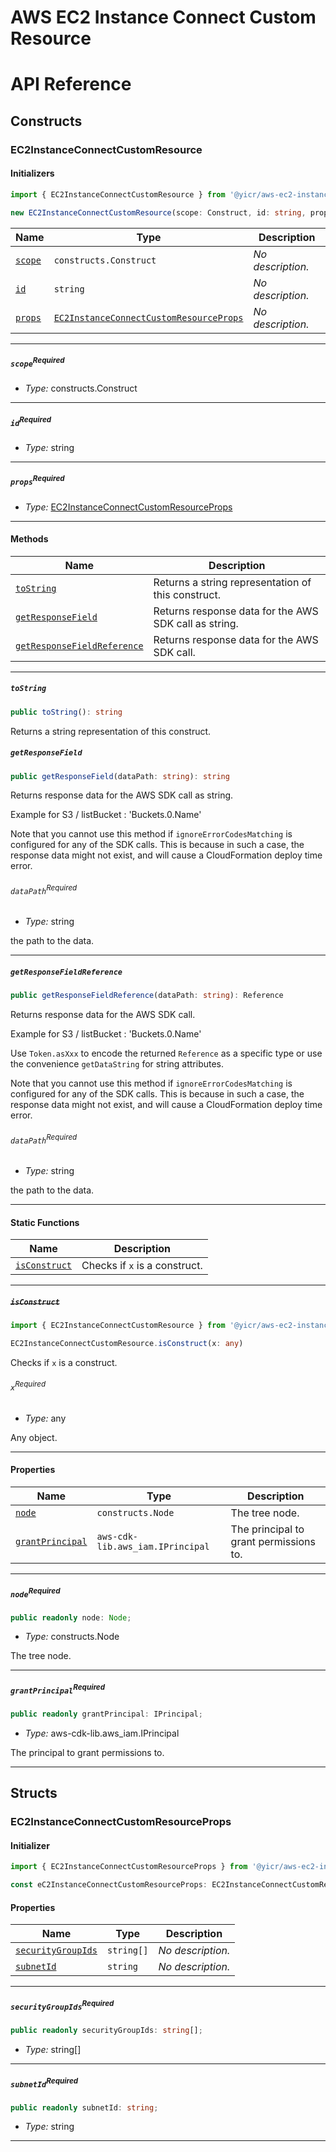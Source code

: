 # AWS EC2 Instance Connect Custom Resource

# API Reference <a name="API Reference" id="api-reference"></a>

## Constructs <a name="Constructs" id="Constructs"></a>

### EC2InstanceConnectCustomResource <a name="EC2InstanceConnectCustomResource" id="@yicr/aws-ec2-instance-connect-custom-resource.EC2InstanceConnectCustomResource"></a>

#### Initializers <a name="Initializers" id="@yicr/aws-ec2-instance-connect-custom-resource.EC2InstanceConnectCustomResource.Initializer"></a>

```typescript
import { EC2InstanceConnectCustomResource } from '@yicr/aws-ec2-instance-connect-custom-resource'

new EC2InstanceConnectCustomResource(scope: Construct, id: string, props: EC2InstanceConnectCustomResourceProps)
```

| **Name** | **Type** | **Description** |
| --- | --- | --- |
| <code><a href="#@yicr/aws-ec2-instance-connect-custom-resource.EC2InstanceConnectCustomResource.Initializer.parameter.scope">scope</a></code> | <code>constructs.Construct</code> | *No description.* |
| <code><a href="#@yicr/aws-ec2-instance-connect-custom-resource.EC2InstanceConnectCustomResource.Initializer.parameter.id">id</a></code> | <code>string</code> | *No description.* |
| <code><a href="#@yicr/aws-ec2-instance-connect-custom-resource.EC2InstanceConnectCustomResource.Initializer.parameter.props">props</a></code> | <code><a href="#@yicr/aws-ec2-instance-connect-custom-resource.EC2InstanceConnectCustomResourceProps">EC2InstanceConnectCustomResourceProps</a></code> | *No description.* |

---

##### `scope`<sup>Required</sup> <a name="scope" id="@yicr/aws-ec2-instance-connect-custom-resource.EC2InstanceConnectCustomResource.Initializer.parameter.scope"></a>

- *Type:* constructs.Construct

---

##### `id`<sup>Required</sup> <a name="id" id="@yicr/aws-ec2-instance-connect-custom-resource.EC2InstanceConnectCustomResource.Initializer.parameter.id"></a>

- *Type:* string

---

##### `props`<sup>Required</sup> <a name="props" id="@yicr/aws-ec2-instance-connect-custom-resource.EC2InstanceConnectCustomResource.Initializer.parameter.props"></a>

- *Type:* <a href="#@yicr/aws-ec2-instance-connect-custom-resource.EC2InstanceConnectCustomResourceProps">EC2InstanceConnectCustomResourceProps</a>

---

#### Methods <a name="Methods" id="Methods"></a>

| **Name** | **Description** |
| --- | --- |
| <code><a href="#@yicr/aws-ec2-instance-connect-custom-resource.EC2InstanceConnectCustomResource.toString">toString</a></code> | Returns a string representation of this construct. |
| <code><a href="#@yicr/aws-ec2-instance-connect-custom-resource.EC2InstanceConnectCustomResource.getResponseField">getResponseField</a></code> | Returns response data for the AWS SDK call as string. |
| <code><a href="#@yicr/aws-ec2-instance-connect-custom-resource.EC2InstanceConnectCustomResource.getResponseFieldReference">getResponseFieldReference</a></code> | Returns response data for the AWS SDK call. |

---

##### `toString` <a name="toString" id="@yicr/aws-ec2-instance-connect-custom-resource.EC2InstanceConnectCustomResource.toString"></a>

```typescript
public toString(): string
```

Returns a string representation of this construct.

##### `getResponseField` <a name="getResponseField" id="@yicr/aws-ec2-instance-connect-custom-resource.EC2InstanceConnectCustomResource.getResponseField"></a>

```typescript
public getResponseField(dataPath: string): string
```

Returns response data for the AWS SDK call as string.

Example for S3 / listBucket : 'Buckets.0.Name'

Note that you cannot use this method if `ignoreErrorCodesMatching`
is configured for any of the SDK calls. This is because in such a case,
the response data might not exist, and will cause a CloudFormation deploy time error.

###### `dataPath`<sup>Required</sup> <a name="dataPath" id="@yicr/aws-ec2-instance-connect-custom-resource.EC2InstanceConnectCustomResource.getResponseField.parameter.dataPath"></a>

- *Type:* string

the path to the data.

---

##### `getResponseFieldReference` <a name="getResponseFieldReference" id="@yicr/aws-ec2-instance-connect-custom-resource.EC2InstanceConnectCustomResource.getResponseFieldReference"></a>

```typescript
public getResponseFieldReference(dataPath: string): Reference
```

Returns response data for the AWS SDK call.

Example for S3 / listBucket : 'Buckets.0.Name'

Use `Token.asXxx` to encode the returned `Reference` as a specific type or
use the convenience `getDataString` for string attributes.

Note that you cannot use this method if `ignoreErrorCodesMatching`
is configured for any of the SDK calls. This is because in such a case,
the response data might not exist, and will cause a CloudFormation deploy time error.

###### `dataPath`<sup>Required</sup> <a name="dataPath" id="@yicr/aws-ec2-instance-connect-custom-resource.EC2InstanceConnectCustomResource.getResponseFieldReference.parameter.dataPath"></a>

- *Type:* string

the path to the data.

---

#### Static Functions <a name="Static Functions" id="Static Functions"></a>

| **Name** | **Description** |
| --- | --- |
| <code><a href="#@yicr/aws-ec2-instance-connect-custom-resource.EC2InstanceConnectCustomResource.isConstruct">isConstruct</a></code> | Checks if `x` is a construct. |

---

##### ~~`isConstruct`~~ <a name="isConstruct" id="@yicr/aws-ec2-instance-connect-custom-resource.EC2InstanceConnectCustomResource.isConstruct"></a>

```typescript
import { EC2InstanceConnectCustomResource } from '@yicr/aws-ec2-instance-connect-custom-resource'

EC2InstanceConnectCustomResource.isConstruct(x: any)
```

Checks if `x` is a construct.

###### `x`<sup>Required</sup> <a name="x" id="@yicr/aws-ec2-instance-connect-custom-resource.EC2InstanceConnectCustomResource.isConstruct.parameter.x"></a>

- *Type:* any

Any object.

---

#### Properties <a name="Properties" id="Properties"></a>

| **Name** | **Type** | **Description** |
| --- | --- | --- |
| <code><a href="#@yicr/aws-ec2-instance-connect-custom-resource.EC2InstanceConnectCustomResource.property.node">node</a></code> | <code>constructs.Node</code> | The tree node. |
| <code><a href="#@yicr/aws-ec2-instance-connect-custom-resource.EC2InstanceConnectCustomResource.property.grantPrincipal">grantPrincipal</a></code> | <code>aws-cdk-lib.aws_iam.IPrincipal</code> | The principal to grant permissions to. |

---

##### `node`<sup>Required</sup> <a name="node" id="@yicr/aws-ec2-instance-connect-custom-resource.EC2InstanceConnectCustomResource.property.node"></a>

```typescript
public readonly node: Node;
```

- *Type:* constructs.Node

The tree node.

---

##### `grantPrincipal`<sup>Required</sup> <a name="grantPrincipal" id="@yicr/aws-ec2-instance-connect-custom-resource.EC2InstanceConnectCustomResource.property.grantPrincipal"></a>

```typescript
public readonly grantPrincipal: IPrincipal;
```

- *Type:* aws-cdk-lib.aws_iam.IPrincipal

The principal to grant permissions to.

---


## Structs <a name="Structs" id="Structs"></a>

### EC2InstanceConnectCustomResourceProps <a name="EC2InstanceConnectCustomResourceProps" id="@yicr/aws-ec2-instance-connect-custom-resource.EC2InstanceConnectCustomResourceProps"></a>

#### Initializer <a name="Initializer" id="@yicr/aws-ec2-instance-connect-custom-resource.EC2InstanceConnectCustomResourceProps.Initializer"></a>

```typescript
import { EC2InstanceConnectCustomResourceProps } from '@yicr/aws-ec2-instance-connect-custom-resource'

const eC2InstanceConnectCustomResourceProps: EC2InstanceConnectCustomResourceProps = { ... }
```

#### Properties <a name="Properties" id="Properties"></a>

| **Name** | **Type** | **Description** |
| --- | --- | --- |
| <code><a href="#@yicr/aws-ec2-instance-connect-custom-resource.EC2InstanceConnectCustomResourceProps.property.securityGroupIds">securityGroupIds</a></code> | <code>string[]</code> | *No description.* |
| <code><a href="#@yicr/aws-ec2-instance-connect-custom-resource.EC2InstanceConnectCustomResourceProps.property.subnetId">subnetId</a></code> | <code>string</code> | *No description.* |

---

##### `securityGroupIds`<sup>Required</sup> <a name="securityGroupIds" id="@yicr/aws-ec2-instance-connect-custom-resource.EC2InstanceConnectCustomResourceProps.property.securityGroupIds"></a>

```typescript
public readonly securityGroupIds: string[];
```

- *Type:* string[]

---

##### `subnetId`<sup>Required</sup> <a name="subnetId" id="@yicr/aws-ec2-instance-connect-custom-resource.EC2InstanceConnectCustomResourceProps.property.subnetId"></a>

```typescript
public readonly subnetId: string;
```

- *Type:* string

---




